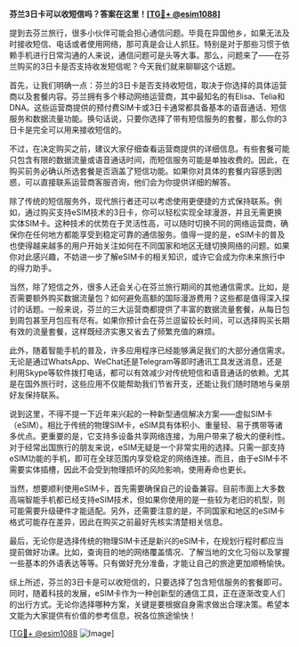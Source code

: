 **芬兰3日卡可以收短信吗？答案在这里！[[TG💪+ @esim1088](https://t.me/s/esim1088)]**

提到去芬兰旅行，很多小伙伴可能会担心通信问题。毕竟在异国他乡，如果无法及时接收短信、电话或者使用网络，那可真是会让人抓狂。特别是对于那些习惯于依赖手机进行日常沟通的人来说，通信问题可是头等大事。那么，问题来了——在芬兰购买的3日卡是否支持收发短信呢？今天我们就来聊聊这个话题。

首先，让我们明确一点：芬兰的3日卡是否支持收短信，取决于你选择的具体运营商以及套餐内容。芬兰拥有多个移动网络运营商，其中最知名的有Elisa、Telia和DNA。这些运营商提供的预付费SIM卡或3日卡通常都具备基本的语音通话、短信服务和数据流量功能。换句话说，只要你选择了带有短信服务的套餐，那么你的3日卡是完全可以用来接收短信的。

不过，在决定购买之前，建议大家仔细查看运营商提供的详细信息。有些套餐可能只包含有限的数据流量或语音通话时间，而短信服务可能是单独收费的。因此，在购买前务必确认所选套餐是否涵盖了短信功能。如果你对具体的套餐内容感到困惑，可以直接联系运营商客服咨询，他们会为你提供详细的解答。

除了传统的短信服务外，现代旅行者还可以考虑使用更便捷的方式保持联系。例如，通过购买支持eSIM技术的3日卡，你可以轻松实现全球漫游，并且无需更换实体SIM卡。这种技术的优势在于灵活性高，可以随时切换不同的网络运营商，确保你在任何地方都能享受到稳定可靠的通信服务。值得一提的是，eSIM卡的普及也使得越来越多的用户开始关注如何在不同国家和地区无缝切换网络的问题。如果你对此感兴趣，不妨进一步了解eSIM卡的相关知识，或许它会成为你未来旅行中的得力助手。

当然，除了短信之外，很多人还会关心在芬兰旅行期间的其他通信需求。比如，是否需要额外购买数据流量包？如何避免高额的国际漫游费用？这些都是值得深入探讨的话题。一般来说，芬兰的三大运营商都提供了丰富的数据流量套餐，从每日包到周包甚至月包应有尽有。如果你预计会在芬兰逗留较长时间，可以选择购买长期有效的流量套餐，这样既经济实惠又省去了频繁充值的麻烦。

此外，随着智能手机的普及，许多应用程序已经能够满足我们的大部分通信需求。无论是通过WhatsApp、WeChat还是Telegram等即时通讯工具发送消息，还是利用Skype等软件拨打电话，都可以有效减少对传统短信和语音通话的依赖。尤其是在国外旅行时，这些应用不仅能帮助我们节省开支，还能让我们随时随地与亲朋好友保持联系。

说到这里，不得不提一下近年来兴起的一种新型通信解决方案——虚拟SIM卡（eSIM）。相比于传统的物理SIM卡，eSIM具有体积小、重量轻、易于携带等诸多优点。更重要的是，它支持多设备共享网络连接，为用户带来了极大的便利性。对于经常出国旅行的朋友来说，eSIM无疑是一个非常实用的选择。只需一部支持eSIM功能的手机，即可在全球范围内享受稳定的网络连接。而且，由于eSIM卡不需要实体插槽，因此不会受到物理损坏的风险影响，使用寿命也更长。

当然，想要顺利使用eSIM卡，首先需要确保自己的设备兼容。目前市面上大多数高端智能手机都已经支持eSIM技术，但如果你使用的是一些较为老旧的机型，则可能需要升级硬件才能适配。另外，还需要注意的是，不同国家和地区的eSIM卡格式可能存在差异，因此在购买之前最好先核实清楚相关信息。

最后，无论你是选择传统的物理SIM卡还是新兴的eSIM卡，在规划行程时都应当提前做好功课。比如，查询目的地的网络覆盖情况、了解当地的文化习俗以及掌握一些基本的外语表达等等。只有做好充分准备，才能让自己的旅途更加顺畅愉快。

综上所述，芬兰的3日卡是可以收短信的，只要选择了包含短信服务的套餐即可。同时，随着科技的发展，eSIM卡作为一种创新型的通信工具，正在逐渐改变人们的出行方式。无论你选择哪种方案，关键是要根据自身需求做出合理决策。希望本文能为大家提供有价值的参考信息，祝各位旅途愉快！

[[TG💪+ @esim1088](https://t.me/s/esim1088) ![Image](https://i.postimg.cc/4NQfJmqS/Snipaste-2025-05-13-00-14-12.png)]